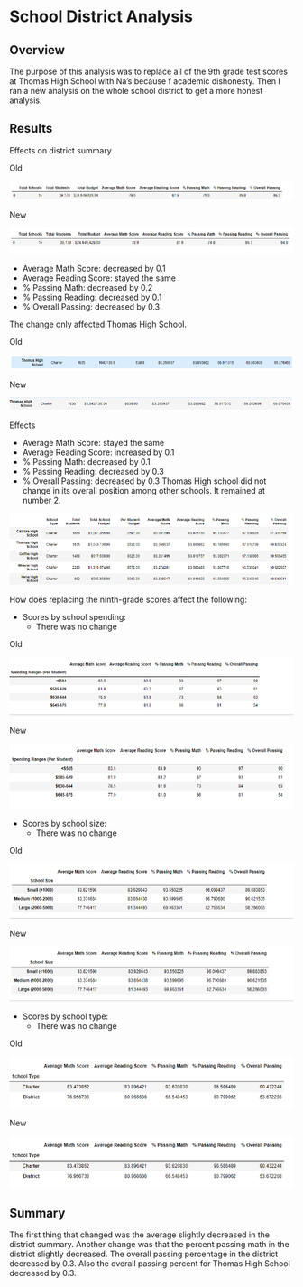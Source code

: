 # School District Analysis
## Overview
The purpose of this analysis was to replace all of the 9th grade test scores at Thomas High School with Na’s because f academic dishonesty. Then I ran a new analysis on the whole school district to get a more honest analysis.
## Results
Effects on district summary

Old

![old_district_summary](Resources/old_district_summary.png)

New

![new_district_analysis](Resources/new_district_analysis.png)

* Average Math Score: decreased by 0.1
* Average Reading Score: stayed the same
* % Passing Math: decreased by 0.2
*  % Passing Reading: decreased by 0.1
* % Overall Passing: decreased by 0.3

The change only affected Thomas High School.

Old

![old_thomas_high_school](Resources/old_thomas_high_school.png)

New

![new_thomas_high_school](Resources/new_thomas_high_school.png)

Effects
*  Average Math Score: stayed the same
* Average Reading Score: increased by 0.1
* % Passing Math: decreased by 0.1
* % Passing Reading: decreased by 0.3
* % Overall Passing: decreased by 0.3
Thomas High school did not change in its overall position among other schools. It remained at number 2.

![thomas_new](Resources/thomas_new.png)

How does replacing the ninth-grade scores affect the following:
* Scores by school spending:
  * There was no change

Old

![old_school_spending](Resources/old_school_spending.png)

New

![school_spending_new](Resources/school_spending_new.png)

* Scores by school size:
  * There was no change

Old

![school_size_old](Resources/school_size_old.png)

New

![school_size_new](Resources/school_size_new.png)

* Scores by school type:
  * There was no change

Old

![school_type_old](Resources/school_type_old.png)

New

![school_type_new](Resources/school_type_new.png)

## Summary
The first thing that changed was the average slightly decreased in the district summary. Another change was that the percent passing math in the district slightly decreased.  The overall passing percentage in the district decreased by 0.3. Also the overall passing percent for Thomas High School decreased by 0.3. 
